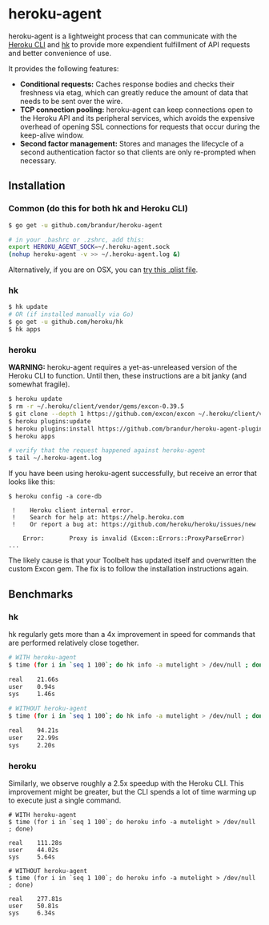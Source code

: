 # heroku-agent

heroku-agent is a lightweight process that can communicate with the [Heroku CLI](https://github.com/heroku/heroku) and [hk](https://github.com/heroku/hk) to provide more expendient fulfillment of API requests and better convenience of use.

It provides the following features:

* **Conditional requests:** Caches response bodies and checks their freshness via etag, which can greatly reduce the amount of data that needs to be sent over the wire.
* **TCP connection pooling:** heroku-agent can keep connections open to the Heroku API and its peripheral services, which avoids the expensive overhead of opening SSL connections for requests that occur during the keep-alive window.
* **Second factor management:** Stores and manages the lifecycle of a second authentication factor so that clients are only re-prompted when necessary.

## Installation

### Common (do this for both hk and Heroku CLI)

``` bash
$ go get -u github.com/brandur/heroku-agent

# in your .bashrc or .zshrc, add this:
export HEROKU_AGENT_SOCK=~/.heroku-agent.sock
(nohup heroku-agent -v >> ~/.heroku-agent.log &)
```

Alternatively, if you are on OSX, you can [try this .plist file](https://gist.github.com/dpiddy/9130e67ec24862706516).

### hk

``` bash
$ hk update
# OR (if installed manually via Go)
$ go get -u github.com/heroku/hk
$ hk apps
```

### heroku

**WARNING:** heroku-agent requires a yet-as-unreleased version of the Heroku CLI to function. Until then, these instructions are a bit janky (and somewhat fragile).

``` bash
$ heroku update
$ rm -r ~/.heroku/client/vendor/gems/excon-0.39.5
$ git clone --depth 1 https://github.com/excon/excon ~/.heroku/client/vendor/gems/excon-0.39.5
$ heroku plugins:update
$ heroku plugins:install https://github.com/brandur/heroku-agent-plugin
$ heroku apps

# verify that the request happened against heroku-agent
$ tail ~/.heroku-agent.log
```

If you have been using heroku-agent successfully, but receive an error that looks like this:

```
$ heroku config -a core-db

 !    Heroku client internal error.
 !    Search for help at: https://help.heroku.com
 !    Or report a bug at: https://github.com/heroku/heroku/issues/new

    Error:       Proxy is invalid (Excon::Errors::ProxyParseError)
...
```

The likely cause is that your Toolbelt has updated itself and overwritten the custom Excon gem. The fix is to follow the installation instructions again.

## Benchmarks

### hk

hk regularly gets more than a 4x improvement in speed for commands that are performed relatively close together.

``` bash
# WITH heroku-agent
$ time (for i in `seq 1 100`; do hk info -a mutelight > /dev/null ; done)

real    21.66s
user    0.94s
sys     1.46s

# WITHOUT heroku-agent
$ time (for i in `seq 1 100`; do hk info -a mutelight > /dev/null ; done)

real    94.21s
user    22.99s
sys     2.20s
```

### heroku

Similarly, we observe roughly a 2.5x speedup with the Heroku CLI. This improvement might be greater, but the CLI spends a lot of time warming up to execute just a single command.

```
# WITH heroku-agent
$ time (for i in `seq 1 100`; do heroku info -a mutelight > /dev/null ; done)

real    111.28s
user    44.02s
sys     5.64s

# WITHOUT heroku-agent
$ time (for i in `seq 1 100`; do heroku info -a mutelight > /dev/null ; done)

real    277.81s
user    50.81s
sys     6.34s
```
